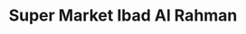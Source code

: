 ---
title: "Super Market Ibad Al Rahman"
url: /osnabrueck/super-market-ibad-al-rahman/
shop: Supermarkt
---